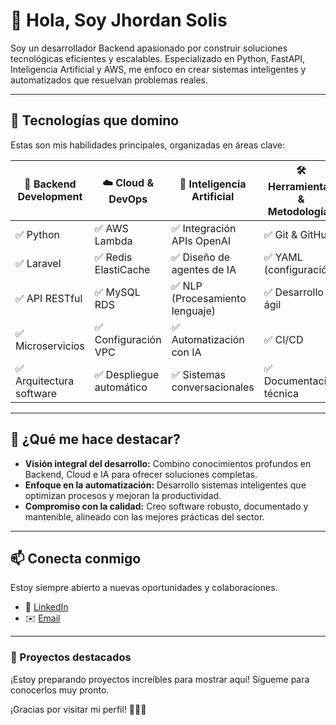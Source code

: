 # 👋 Hola, Soy Jhordan Solis

Soy un desarrollador Backend apasionado por construir soluciones tecnológicas eficientes y escalables. Especializado en Python, FastAPI, Inteligencia Artificial y AWS, me enfoco en crear sistemas inteligentes y automatizados que resuelvan problemas reales.

---

## 🚀 Tecnologías que domino

Estas son mis habilidades principales, organizadas en áreas clave:

| 🐍 Backend Development | ☁️ Cloud & DevOps | 🧠 Inteligencia Artificial | 🛠️ Herramientas & Metodologías |
|------------------------|--------------------|----------------------------|--------------------------------|
| ✅ Python               | ✅ AWS Lambda       | ✅ Integración APIs OpenAI  | ✅ Git & GitHub                 |
| ✅ Laravel              | ✅ Redis ElastiCache| ✅ Diseño de agentes de IA  | ✅ YAML (configuración)         |
| ✅ API RESTful          | ✅ MySQL RDS        | ✅ NLP (Procesamiento lenguaje)| ✅ Desarrollo ágil              |
| ✅ Microservicios       | ✅ Configuración VPC| ✅ Automatización con IA    | ✅ CI/CD                        |
| ✅ Arquitectura software| ✅ Despliegue automático | ✅ Sistemas conversacionales| ✅ Documentación técnica        |

---

## 🌟 ¿Qué me hace destacar?

- **Visión integral del desarrollo:** Combino conocimientos profundos en Backend, Cloud e IA para ofrecer soluciones completas.
- **Enfoque en la automatización:** Desarrollo sistemas inteligentes que optimizan procesos y mejoran la productividad.
- **Compromiso con la calidad:** Creo software robusto, documentado y mantenible, alineado con las mejores prácticas del sector.

---

## 📫 Conecta conmigo

Estoy siempre abierto a nuevas oportunidades y colaboraciones.

- 🔗 [LinkedIn](https://linkedin.com/in/tu-linkedin)
- ✉️ [Email](mailto:tu-email@example.com)

---

### 🚧 Proyectos destacados

¡Estoy preparando proyectos increíbles para mostrar aquí! Sígueme para conocerlos muy pronto.

¡Gracias por visitar mi perfil! 🌟✨🚀


